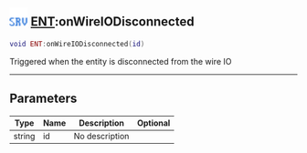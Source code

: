 ## <img src="../../.gitbook/assets/server.png" width="32" height="32" /> [ENT](../ent/README.md):onWireIODisconnected

```lua
void ENT:onWireIODisconnected(id)
```

Triggered when the entity is disconnected from the wire IO

-----------------
## Parameters

| Type   | Name | Description | Optional |
| ------ | ---- | ----------- | -------: |
| string | id | No description |  |
